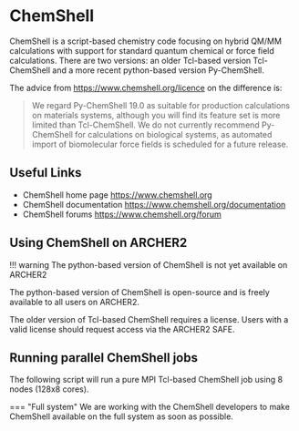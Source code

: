 # ChemShell

ChemShell is a script-based chemistry code focusing on hybrid QM/MM
calculations with support for standard quantum chemical or force field
calculations. There are two versions: an older Tcl-based version
Tcl-ChemShell and a more recent python-based version Py-ChemShell.

The advice from <https://www.chemshell.org/licence> on the difference
is:

> We regard Py-ChemShell 19.0 as suitable for production calculations on
> materials systems, although you will find its feature set is more
> limited than Tcl-ChemShell. We do not currently recommend Py-ChemShell
> for calculations on biological systems, as automated import of
> biomolecular force fields is scheduled for a future release.

## Useful Links

  - ChemShell home page <https://www.chemshell.org>
  - ChemShell documentation <https://www.chemshell.org/documentation>
  - ChemShell forums <https://www.chemshell.org/forum>

## Using ChemShell on ARCHER2

!!! warning
    The python-based version of ChemShell is not yet available on 
    ARCHER2

The python-based version of ChemShell is open-source and is freely
available to all users on ARCHER2.

The older version of Tcl-based ChemShell requires a license. Users with
a valid license should request access via the ARCHER2 SAFE.

## Running parallel ChemShell jobs

The following script will run a pure MPI Tcl-based ChemShell job using 8 
nodes (128x8 cores).

=== "Full system"
    We are working with the ChemShell developers to make ChemShell available 
    on the full system as soon as possible.

